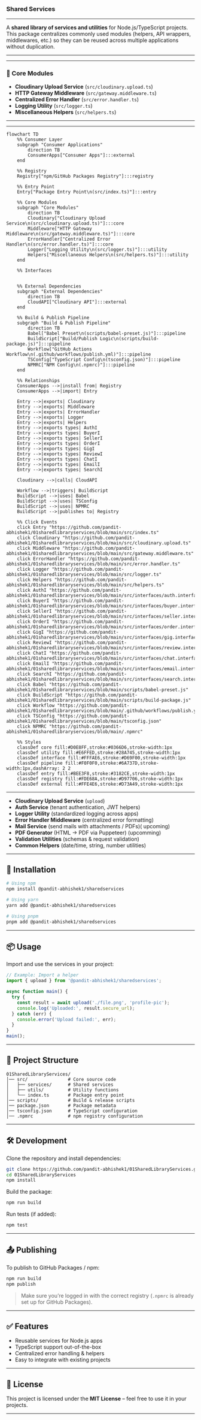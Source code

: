 ### Shared Services

---
A **shared library of services and utilities** for Node.js/TypeScript projects. This package centralizes commonly used modules (helpers, API wrappers, middlewares, etc.) so they can be reused across multiple applications without duplication.

---
---
### 🔑 Core Modules

* **Cloudinary Upload Service** (`src/cloudinary.upload.ts`)
* **HTTP Gateway Middleware** (`src/gateway.middleware.ts`)
* **Centralized Error Handler** (`src/error.handler.ts`)
* **Logging Utility** (`src/logger.ts`)
* **Miscellaneous Helpers** (`src/helpers.ts`)

---

---
```mermaid
flowchart TD
    %% Consumer Layer
    subgraph "Consumer Applications"
        direction TB
        ConsumerApps["Consumer Apps"]:::external
    end

    %% Registry
    Registry["npm/GitHub Packages Registry"]:::registry

    %% Entry Point
    Entry["Package Entry Point\n(src/index.ts)"]:::entry

    %% Core Modules
    subgraph "Core Modules"
        direction TB
        Cloudinary["Cloudinary Upload Service\n(src/cloudinary.upload.ts)"]:::core
        Middleware["HTTP Gateway Middleware\n(src/gateway.middleware.ts)"]:::core
        ErrorHandler["Centralized Error Handler\n(src/error.handler.ts)"]:::core
        Logger["Logging Utility\n(src/logger.ts)"]:::utility
        Helpers["Miscellaneous Helpers\n(src/helpers.ts)"]:::utility
    end

    %% Interfaces
    

    %% External Dependencies
    subgraph "External Dependencies"
        direction TB
        CloudAPI["Cloudinary API"]:::external
    end

    %% Build & Publish Pipeline
    subgraph "Build & Publish Pipeline"
        direction TB
        Babel["Babel Preset\n(scripts/babel-preset.js)"]:::pipeline
        BuildScript["Build/Publish Logic\n(scripts/build-package.js)"]:::pipeline
        Workflow["GitHub Actions Workflow\n(.github/workflows/publish.yml)"]:::pipeline
        TSConfig["TypeScript Config\n(tsconfig.json)"]:::pipeline
        NPMRC["NPM Config\n(.npmrc)"]:::pipeline
    end

    %% Relationships
    ConsumerApps -->|install from| Registry
    ConsumerApps -->|import| Entry

    Entry -->|exports| Cloudinary
    Entry -->|exports| Middleware
    Entry -->|exports| ErrorHandler
    Entry -->|exports| Logger
    Entry -->|exports| Helpers
    Entry -->|exports types| AuthI
    Entry -->|exports types| BuyerI
    Entry -->|exports types| SellerI
    Entry -->|exports types| OrderI
    Entry -->|exports types| GigI
    Entry -->|exports types| ReviewI
    Entry -->|exports types| ChatI
    Entry -->|exports types| EmailI
    Entry -->|exports types| SearchI

    Cloudinary -->|calls| CloudAPI

    Workflow -->|triggers| BuildScript
    BuildScript -->|uses| Babel
    BuildScript -->|uses| TSConfig
    BuildScript -->|uses| NPMRC
    BuildScript -->|publishes to| Registry

    %% Click Events
    click Entry "https://github.com/pandit-abhishek1/01sharedlibraryservices/blob/main/src/index.ts"
    click Cloudinary "https://github.com/pandit-abhishek1/01sharedlibraryservices/blob/main/src/cloudinary.upload.ts"
    click Middleware "https://github.com/pandit-abhishek1/01sharedlibraryservices/blob/main/src/gateway.middleware.ts"
    click ErrorHandler "https://github.com/pandit-abhishek1/01sharedlibraryservices/blob/main/src/error.handler.ts"
    click Logger "https://github.com/pandit-abhishek1/01sharedlibraryservices/blob/main/src/logger.ts"
    click Helpers "https://github.com/pandit-abhishek1/01sharedlibraryservices/blob/main/src/helpers.ts"
    click AuthI "https://github.com/pandit-abhishek1/01sharedlibraryservices/blob/main/src/interfaces/auth.interface.ts"
    click BuyerI "https://github.com/pandit-abhishek1/01sharedlibraryservices/blob/main/src/interfaces/buyer.interface.ts"
    click SellerI "https://github.com/pandit-abhishek1/01sharedlibraryservices/blob/main/src/interfaces/seller.interface.ts"
    click OrderI "https://github.com/pandit-abhishek1/01sharedlibraryservices/blob/main/src/interfaces/order.interface.ts"
    click GigI "https://github.com/pandit-abhishek1/01sharedlibraryservices/blob/main/src/interfaces/gig.interface.ts"
    click ReviewI "https://github.com/pandit-abhishek1/01sharedlibraryservices/blob/main/src/interfaces/review.interface.ts"
    click ChatI "https://github.com/pandit-abhishek1/01sharedlibraryservices/blob/main/src/interfaces/chat.interface.ts"
    click EmailI "https://github.com/pandit-abhishek1/01sharedlibraryservices/blob/main/src/interfaces/email.interface.ts"
    click SearchI "https://github.com/pandit-abhishek1/01sharedlibraryservices/blob/main/src/interfaces/search.interface.ts"
    click Babel "https://github.com/pandit-abhishek1/01sharedlibraryservices/blob/main/scripts/babel-preset.js"
    click BuildScript "https://github.com/pandit-abhishek1/01sharedlibraryservices/blob/main/scripts/build-package.js"
    click Workflow "https://github.com/pandit-abhishek1/01sharedlibraryservices/blob/main/.github/workflows/publish.yml"
    click TSConfig "https://github.com/pandit-abhishek1/01sharedlibraryservices/blob/main/tsconfig.json"
    click NPMRC "https://github.com/pandit-abhishek1/01sharedlibraryservices/blob/main/.npmrc"

    %% Styles
    classDef core fill:#D0E8FF,stroke:#0366D6,stroke-width:1px
    classDef utility fill:#E6FFED,stroke:#28A745,stroke-width:1px
    classDef interface fill:#FFFAE6,stroke:#D69F00,stroke-width:1px
    classDef pipeline fill:#F0F0F0,stroke:#6A737D,stroke-width:1px,dashArray: 2 2
    classDef entry fill:#BEE3F8,stroke:#3182CE,stroke-width:1px
    classDef registry fill:#FDE68A,stroke:#D97706,stroke-width:1px
    classDef external fill:#FFE4E6,stroke:#D73A49,stroke-width:1px
```
---

* **Cloudinary Upload Service** (`upload`)
* **Auth Service** (tenant authentication, JWT helpers)
* **Logger Utility** (standardized logging across apps)
* **Error Handler Middleware** (centralized error formatting)
* **Mail Service** (send mails with attachments / PDFs)( upcoming)
* **PDF Generator** (HTML → PDF via Puppeteer) (upcomming)
* **Validation Utilities** (schemas & request validation) 
* **Common Helpers** (date/time, string, number utilities)

---
## 🚀 Installation

```bash
# Using npm
npm install @pandit-abhishek1/sharedservices

# Using yarn
yarn add @pandit-abhishek1/sharedservices

# Using pnpm
pnpm add @pandit-abhishek1/sharedservices
```

---

## 📦 Usage

Import and use the services in your project:

```ts
// Example: Import a helper
import { upload } from '@pandit-abhishek1/sharedservices';

async function main() {
  try {
    const result = await upload('./file.png', 'profile-pic');
    console.log('Uploaded:', result.secure_url);
  } catch (err) {
    console.error('Upload failed:', err);
  }
}
main();
```

---

## 📂 Project Structure

```
01SharedLibraryServices/
│── src/               # Core source code
│   ├── services/      # Shared services
│   ├── utils/         # Utility functions
│   └── index.ts       # Package entry point
│── scripts/           # Build & release scripts
│── package.json       # Package metadata
│── tsconfig.json      # TypeScript configuration
│── .npmrc             # npm registry configuration
```

---

## 🛠 Development

Clone the repository and install dependencies:

```bash
git clone https://github.com/pandit-abhishek1/01SharedLibraryServices.git
cd 01SharedLibraryServices
npm install
```

Build the package:

```bash
npm run build
```

Run tests (if added):

```bash
npm test
```

---

## 📤 Publishing

To publish to GitHub Packages / npm:

```bash
npm run build
npm publish
```

> Make sure you’re logged in with the correct registry (`.npmrc` is already set up for GitHub Packages).

---

## ✅ Features

* Reusable services for Node.js apps
* TypeScript support out-of-the-box
* Centralized error handling & helpers
* Easy to integrate with existing projects

---

## 📜 License

This project is licensed under the **MIT License** – feel free to use it in your projects.

---

